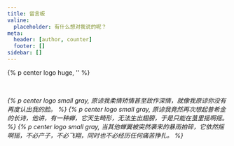 ```yaml
---
title: 留言板
valine:
  placeholder: 有什么想对我说的呢？
meta:
  header: [author, counter]
  footer: []
sidebar: []  
---
```


{% p center logo huge, '<i class="fad fa-fan fa-spin" style="color: #a6d5fa" title="爱我"></i>' %}

<br>

*{% p center logo small gray, 原谅我柔情矫情甚至故作深情，就像我原谅你没有再度认出我的脸。 %}*
*{% p center logo small gray, 原谅我竟然再次想起普希金的长诗，他讲，有一种蝉，它天生畸形，无法生出翅膀，于是只能在茧里摇啊摇。 %}*
*{% p center logo small gray, 当其他蝉翼被突然袭来的暴雨拍碎，它依然摇啊摇，不必产子，不必飞翔，同时也不必经历任何痛苦挣扎。 %}*
